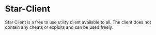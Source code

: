# Star-Client
Star Client is a free to use utility client available to all. The client does not contain any cheats or exploits and can be used freely.
